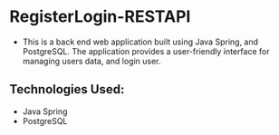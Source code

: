# RegisterLogin-RESTAPI
- This is a back end web application built using Java Spring, and PostgreSQL. The application provides a user-friendly interface for managing users data, and login user.

## Technologies Used:
- Java Spring
- PostgreSQL

  
